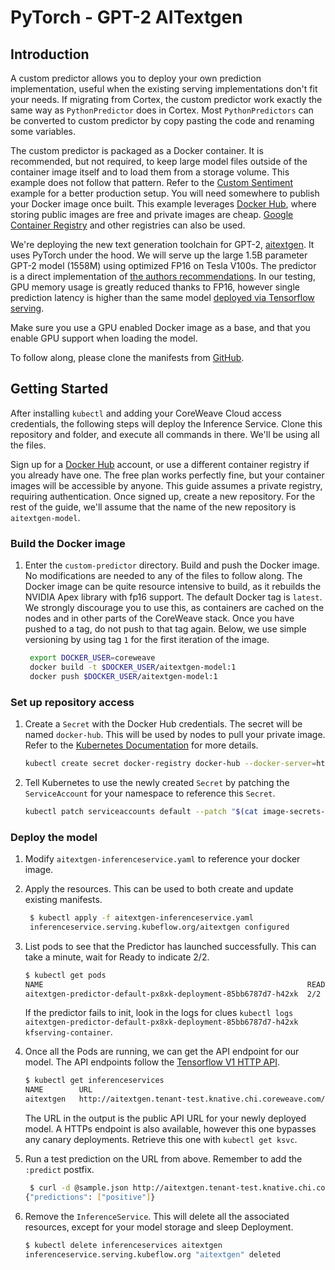 # PyTorch - GPT-2 AITextgen

## Introduction

A custom predictor allows you to deploy your own prediction implementation, useful when the existing serving implementations don't fit your needs. If migrating from Cortex, the custom predictor work exactly the same way as `PythonPredictor` does in Cortex. Most `PythonPredictors` can be converted to custom predictor by copy pasting the code and renaming some variables.

The custom predictor is packaged as a Docker container. It is recommended, but not required, to keep large model files outside of the container image itself and to load them from a storage volume. This example does not follow that pattern. Refer to the [Custom Sentiment](custom-sentiment.md) example for a better production setup. You will need somewhere to publish your Docker image once built. This example leverages [Docker Hub](https://hub.docker.com), where storing public images are free and private images are cheap. [Google Container Registry](https://blog.container-solutions.com/using-google-container-registry-with-kubernetes) and other registries can also be used.

We're deploying the new text generation toolchain for GPT-2, [aitextgen](https://docs.aitextgen.io). It uses PyTorch under the hood. We will serve up the large 1.5B parameter GPT-2 model \(1558M\) using optimized FP16 on Tesla V100s. The predictor is a direct implementation of [the authors recommendations](https://docs.aitextgen.io/tutorials/generate_1_5b/). In our testing, GPU memory usage is greatly reduced thanks to FP16, however single prediction latency is higher than the same model [deployed via Tensorflow serving](gpt-2/).

Make sure you use a GPU enabled Docker image as a base, and that you enable GPU support when loading the model.

To follow along, please clone the manifests from [GitHub](https://github.com/coreweave/kubernetes-cloud/tree/master/online-inference/custom-pytorch-aitextgen). 

## Getting Started

After installing `kubectl` and adding your CoreWeave Cloud access credentials, the following steps will deploy the Inference Service. Clone this repository and folder, and execute all commands in there. We'll be using all the files.

Sign up for a [Docker Hub](https://hub.docker.com) account, or use a different container registry if you already have one. The free plan works perfectly fine, but your container images will be accessible by anyone. This guide assumes a private registry, requiring authentication. Once signed up, create a new repository. For the rest of the guide, we'll assume that the name of the new repository is `aitextgen-model`.

### Build the Docker image

1. Enter the `custom-predictor` directory. Build and push the Docker image. No modifications are needed to any of the files to follow along. The Docker image can be quite resource intensive to build, as it rebuilds the NVIDIA Apex library with fp16 support. The default Docker tag is `latest`. We strongly discourage you to use this, as containers are cached on the nodes and in other parts of the CoreWeave stack. Once you have pushed to a tag, do not push to that tag again. Below, we use simple versioning by using tag `1` for the first iteration of the image.  

   ```bash
    export DOCKER_USER=coreweave
    docker build -t $DOCKER_USER/aitextgen-model:1
    docker push $DOCKER_USER/aitextgen-model:1
   ```

### Set up repository access

1. Create a `Secret` with the Docker Hub credentials. The secret will be named `docker-hub`. This will be used by nodes to pull your private image. Refer to the [Kubernetes Documentation](https://kubernetes.io/docs/tasks/configure-pod-container/pull-image-private-registry/#create-a-secret-by-providing-credentials-on-the-command-line) for more details.

   ```bash
   kubectl create secret docker-registry docker-hub --docker-server=https://index.docker.io/v1/ --docker-username=<your-name> --docker-password=<your-pword> --docker-email=<your-email>
   ```

2. Tell Kubernetes to use the newly created `Secret` by patching the `ServiceAccount` for your namespace to reference this `Secret`.

   ```bash
   kubectl patch serviceaccounts default --patch "$(cat image-secrets-serviceaccount.patch.yaml)"
   ```

### Deploy the model

1. Modify `aitextgen-inferenceservice.yaml` to reference your docker image.
2. Apply the resources. This can be used to both create and update existing manifests.

   ```bash
    $ kubectl apply -f aitextgen-inferenceservice.yaml
    inferenceservice.serving.kubeflow.org/aitextgen configured
   ```

3. List pods to see that the Predictor has launched successfully. This can take a minute, wait for Ready to indicate 2/2.

   ```bash
   $ kubectl get pods
   NAME                                                           READY   STATUS    RESTARTS   AGE
   aitextgen-predictor-default-px8xk-deployment-85bb6787d7-h42xk  2/2     Running   0          34s
   ```

   If the predictor fails to init, look in the logs for clues `kubectl logs aitextgen-predictor-default-px8xk-deployment-85bb6787d7-h42xk kfserving-container`.

4. Once all the Pods are running, we can get the API endpoint for our model. The API endpoints follow the [Tensorflow V1 HTTP API](https://www.tensorflow.org/tfx/serving/api_rest#predict_api).

   ```bash
   $ kubectl get inferenceservices
   NAME        URL                                                                          READY   DEFAULT TRAFFIC   CANARY TRAFFIC   AGE
   aitextgen   http://aitextgen.tenant-test.knative.chi.coreweave.com/v1/models/aitextgen   True    100                                23h
   ```

   The URL in the output is the public API URL for your newly deployed model. A HTTPs endpoint is also available, however this one bypasses any canary deployments. Retrieve this one with `kubectl get ksvc`.

5. Run a test prediction on the URL from above. Remember to add the `:predict` postfix.

   ```bash
    $ curl -d @sample.json http://aitextgen.tenant-test.knative.chi.coreweave.com/v1/models/sentiment:predict
   {"predictions": ["positive"]}
   ```

6. Remove the `InferenceService`. This will delete all the associated resources, except for your model storage and sleep Deployment.

   ```bash
   $ kubectl delete inferenceservices aitextgen
   inferenceservice.serving.kubeflow.org "aitextgen" deleted
   ```

